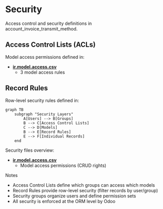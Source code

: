 # Security

Access control and security definitions in account_invoice_transmit_method.

## Access Control Lists (ACLs)

Model access permissions defined in:
- **[ir.model.access.csv](../account_invoice_transmit_method/security/ir.model.access.csv)**
  - 3 model access rules

## Record Rules

Row-level security rules defined in:

```mermaid
graph TB
    subgraph "Security Layers"
        A[Users] --> B[Groups]
        B --> C[Access Control Lists]
        C --> D[Models]
        B --> E[Record Rules]
        E --> F[Individual Records]
    end
```

Security files overview:
- **[ir.model.access.csv](../account_invoice_transmit_method/security/ir.model.access.csv)**
  - Model access permissions (CRUD rights)

Notes
- Access Control Lists define which groups can access which models
- Record Rules provide row-level security (filter records by user/group)
- Security groups organize users and define permission sets
- All security is enforced at the ORM level by Odoo
